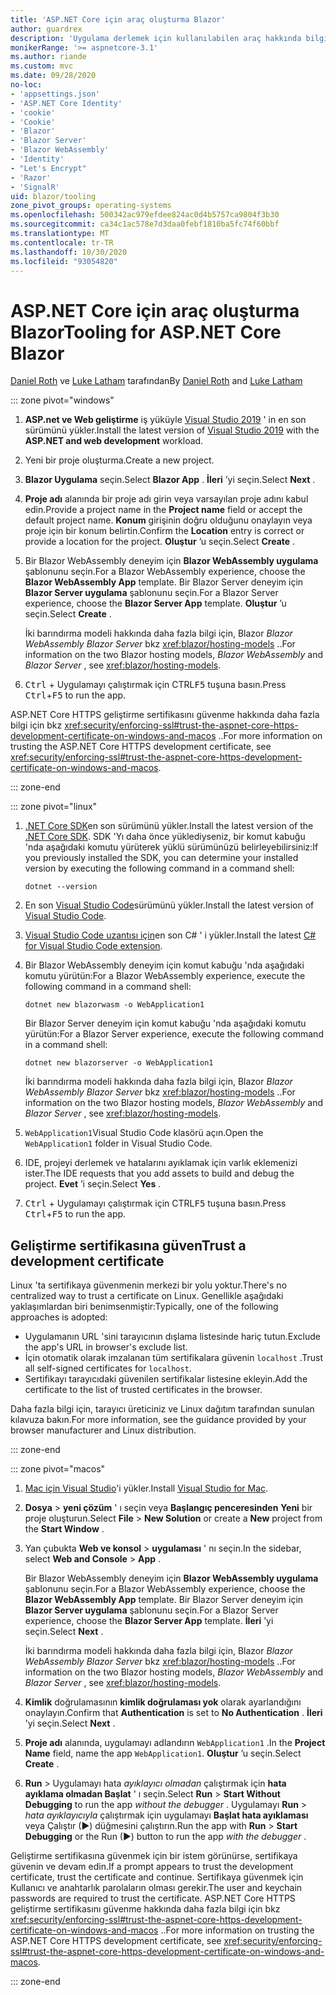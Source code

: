 ```yaml
---
title: 'ASP.NET Core için araç oluşturma Blazor'
author: guardrex
description: 'Uygulama derlemek için kullanılabilen araç hakkında bilgi edinin Blazor .'
monikerRange: '>= aspnetcore-3.1'
ms.author: riande
ms.custom: mvc
ms.date: 09/28/2020
no-loc:
- 'appsettings.json'
- 'ASP.NET Core Identity'
- 'cookie'
- 'Cookie'
- 'Blazor'
- 'Blazor Server'
- 'Blazor WebAssembly'
- 'Identity'
- "Let's Encrypt"
- 'Razor'
- 'SignalR'
uid: blazor/tooling
zone_pivot_groups: operating-systems
ms.openlocfilehash: 500342ac979efdee824ac0d4b5757ca9804f3b30
ms.sourcegitcommit: ca34c1ac578e7d3daa0febf1810ba5fc74f60bbf
ms.translationtype: MT
ms.contentlocale: tr-TR
ms.lasthandoff: 10/30/2020
ms.locfileid: "93054820"
---
```

# <a name="tooling-for-aspnet-core-no-locblazor"></a><span data-ttu-id="c8511-103">ASP.NET Core için araç oluşturma Blazor</span><span class="sxs-lookup"><span data-stu-id="c8511-103">Tooling for ASP.NET Core Blazor</span></span>

<span data-ttu-id="c8511-104">[Daniel Roth](https://github.com/danroth27) ve [Luke Latham](https://github.com/guardrex) tarafından</span><span class="sxs-lookup"><span data-stu-id="c8511-104">By [Daniel Roth](https://github.com/danroth27) and [Luke Latham](https://github.com/guardrex)</span></span>

::: zone pivot="windows"

1. <span data-ttu-id="c8511-105">**ASP.net ve Web geliştirme** iş yüküyle [Visual Studio 2019](https://visualstudio.microsoft.com/downloads/) ' in en son sürümünü yükler.</span><span class="sxs-lookup"><span data-stu-id="c8511-105">Install the latest version of [Visual Studio 2019](https://visualstudio.microsoft.com/downloads/) with the **ASP.NET and web development** workload.</span></span>

1. <span data-ttu-id="c8511-106">Yeni bir proje oluşturma.</span><span class="sxs-lookup"><span data-stu-id="c8511-106">Create a new project.</span></span>

1. <span data-ttu-id="c8511-107">**Blazor Uygulama** seçin.</span><span class="sxs-lookup"><span data-stu-id="c8511-107">Select **Blazor App** .</span></span> <span data-ttu-id="c8511-108">**İleri** ’yi seçin.</span><span class="sxs-lookup"><span data-stu-id="c8511-108">Select **Next** .</span></span>

1. <span data-ttu-id="c8511-109">**Proje adı** alanında bir proje adı girin veya varsayılan proje adını kabul edin.</span><span class="sxs-lookup"><span data-stu-id="c8511-109">Provide a project name in the **Project name** field or accept the default project name.</span></span> <span data-ttu-id="c8511-110">**Konum** girişinin doğru olduğunu onaylayın veya proje için bir konum belirtin.</span><span class="sxs-lookup"><span data-stu-id="c8511-110">Confirm the **Location** entry is correct or provide a location for the project.</span></span> <span data-ttu-id="c8511-111">**Oluştur** ’u seçin.</span><span class="sxs-lookup"><span data-stu-id="c8511-111">Select **Create** .</span></span>

1. <span data-ttu-id="c8511-112">Bir Blazor WebAssembly deneyim için **Blazor WebAssembly uygulama** şablonunu seçin.</span><span class="sxs-lookup"><span data-stu-id="c8511-112">For a Blazor WebAssembly experience, choose the **Blazor WebAssembly App** template.</span></span> <span data-ttu-id="c8511-113">Bir Blazor Server deneyim için **Blazor Server uygulama** şablonunu seçin.</span><span class="sxs-lookup"><span data-stu-id="c8511-113">For a Blazor Server experience, choose the **Blazor Server App** template.</span></span> <span data-ttu-id="c8511-114">**Oluştur** ’u seçin.</span><span class="sxs-lookup"><span data-stu-id="c8511-114">Select **Create** .</span></span>

   <span data-ttu-id="c8511-115">İki barındırma modeli hakkında daha fazla bilgi için, Blazor *Blazor WebAssembly* *Blazor Server* bkz <xref:blazor/hosting-models> ..</span><span class="sxs-lookup"><span data-stu-id="c8511-115">For information on the two Blazor hosting models, *Blazor WebAssembly* and *Blazor Server* , see <xref:blazor/hosting-models>.</span></span>

1. <span data-ttu-id="c8511-116"><kbd>Ctrl</kbd> + Uygulamayı çalıştırmak için CTRL<kbd>F5</kbd> tuşuna basın.</span><span class="sxs-lookup"><span data-stu-id="c8511-116">Press <kbd>Ctrl</kbd>+<kbd>F5</kbd> to run the app.</span></span>

<span data-ttu-id="c8511-117">ASP.NET Core HTTPS geliştirme sertifikasını güvenme hakkında daha fazla bilgi için bkz <xref:security/enforcing-ssl#trust-the-aspnet-core-https-development-certificate-on-windows-and-macos> ..</span><span class="sxs-lookup"><span data-stu-id="c8511-117">For more information on trusting the ASP.NET Core HTTPS development certificate, see <xref:security/enforcing-ssl#trust-the-aspnet-core-https-development-certificate-on-windows-and-macos>.</span></span>

::: zone-end

::: zone pivot="linux"

1. <span data-ttu-id="c8511-118">[.NET Core SDK](https://dotnet.microsoft.com/download)en son sürümünü yükler.</span><span class="sxs-lookup"><span data-stu-id="c8511-118">Install the latest version of the [.NET Core SDK](https://dotnet.microsoft.com/download).</span></span> <span data-ttu-id="c8511-119">SDK 'Yı daha önce yüklediyseniz, bir komut kabuğu 'nda aşağıdaki komutu yürüterek yüklü sürümünüzü belirleyebilirsiniz:</span><span class="sxs-lookup"><span data-stu-id="c8511-119">If you previously installed the SDK, you can determine your installed version by executing the following command in a command shell:</span></span>

   ```dotnetcli
   dotnet --version
   ```

1. <span data-ttu-id="c8511-120">En son [Visual Studio Code](https://code.visualstudio.com)sürümünü yükler.</span><span class="sxs-lookup"><span data-stu-id="c8511-120">Install the latest version of [Visual Studio Code](https://code.visualstudio.com).</span></span>

1. <span data-ttu-id="c8511-121">[Visual Studio Code uzantısı için](https://marketplace.visualstudio.com/items?itemName=ms-dotnettools.csharp)en son C# ' i yükler.</span><span class="sxs-lookup"><span data-stu-id="c8511-121">Install the latest [C# for Visual Studio Code extension](https://marketplace.visualstudio.com/items?itemName=ms-dotnettools.csharp).</span></span>

1. <span data-ttu-id="c8511-122">Bir Blazor WebAssembly deneyim için komut kabuğu 'nda aşağıdaki komutu yürütün:</span><span class="sxs-lookup"><span data-stu-id="c8511-122">For a Blazor WebAssembly experience, execute the following command in a command shell:</span></span>

   ```dotnetcli
   dotnet new blazorwasm -o WebApplication1
   ```

   <span data-ttu-id="c8511-123">Bir Blazor Server deneyim için komut kabuğu 'nda aşağıdaki komutu yürütün:</span><span class="sxs-lookup"><span data-stu-id="c8511-123">For a Blazor Server experience, execute the following command in a command shell:</span></span>

   ```dotnetcli
   dotnet new blazorserver -o WebApplication1
   ```

   <span data-ttu-id="c8511-124">İki barındırma modeli hakkında daha fazla bilgi için, Blazor *Blazor WebAssembly* *Blazor Server* bkz <xref:blazor/hosting-models> ..</span><span class="sxs-lookup"><span data-stu-id="c8511-124">For information on the two Blazor hosting models, *Blazor WebAssembly* and *Blazor Server* , see <xref:blazor/hosting-models>.</span></span>

1. <span data-ttu-id="c8511-125">`WebApplication1`Visual Studio Code klasörü açın.</span><span class="sxs-lookup"><span data-stu-id="c8511-125">Open the `WebApplication1` folder in Visual Studio Code.</span></span>

1. <span data-ttu-id="c8511-126">IDE, projeyi derlemek ve hatalarını ayıklamak için varlık eklemenizi ister.</span><span class="sxs-lookup"><span data-stu-id="c8511-126">The IDE requests that you add assets to build and debug the project.</span></span> <span data-ttu-id="c8511-127">**Evet** ’i seçin.</span><span class="sxs-lookup"><span data-stu-id="c8511-127">Select **Yes** .</span></span>

1. <span data-ttu-id="c8511-128"><kbd>Ctrl</kbd> + Uygulamayı çalıştırmak için CTRL<kbd>F5</kbd> tuşuna basın.</span><span class="sxs-lookup"><span data-stu-id="c8511-128">Press <kbd>Ctrl</kbd>+<kbd>F5</kbd> to run the app.</span></span>

## <a name="trust-a-development-certificate"></a><span data-ttu-id="c8511-129">Geliştirme sertifikasına güven</span><span class="sxs-lookup"><span data-stu-id="c8511-129">Trust a development certificate</span></span>

<span data-ttu-id="c8511-130">Linux 'ta sertifikaya güvenmenin merkezi bir yolu yoktur.</span><span class="sxs-lookup"><span data-stu-id="c8511-130">There's no centralized way to trust a certificate on Linux.</span></span> <span data-ttu-id="c8511-131">Genellikle aşağıdaki yaklaşımlardan biri benimsenmiştir:</span><span class="sxs-lookup"><span data-stu-id="c8511-131">Typically, one of the following approaches is adopted:</span></span>

* <span data-ttu-id="c8511-132">Uygulamanın URL 'sini tarayıcının dışlama listesinde hariç tutun.</span><span class="sxs-lookup"><span data-stu-id="c8511-132">Exclude the app's URL in browser's exclude list.</span></span>
* <span data-ttu-id="c8511-133">İçin otomatik olarak imzalanan tüm sertifikalara güvenin `localhost` .</span><span class="sxs-lookup"><span data-stu-id="c8511-133">Trust all self-signed certificates for `localhost`.</span></span>
* <span data-ttu-id="c8511-134">Sertifikayı tarayıcıdaki güvenilen sertifikalar listesine ekleyin.</span><span class="sxs-lookup"><span data-stu-id="c8511-134">Add the certificate to the list of trusted certificates in the browser.</span></span>

<span data-ttu-id="c8511-135">Daha fazla bilgi için, tarayıcı üreticiniz ve Linux dağıtım tarafından sunulan kılavuza bakın.</span><span class="sxs-lookup"><span data-stu-id="c8511-135">For more information, see the guidance provided by your browser manufacturer and Linux distribution.</span></span>

::: zone-end

::: zone pivot="macos"

1. <span data-ttu-id="c8511-136">[Mac için Visual Studio](https://visualstudio.microsoft.com/vs/mac/)'i yükler.</span><span class="sxs-lookup"><span data-stu-id="c8511-136">Install [Visual Studio for Mac](https://visualstudio.microsoft.com/vs/mac/).</span></span>

1. <span data-ttu-id="c8511-137">**Dosya**  >  **yeni çözüm** ' ı seçin veya **Başlangıç penceresinden** **Yeni** bir proje oluşturun.</span><span class="sxs-lookup"><span data-stu-id="c8511-137">Select **File** > **New Solution** or create a **New** project from the **Start Window** .</span></span>

1. <span data-ttu-id="c8511-138">Yan çubukta **Web ve konsol**  >  **uygulaması** ' nı seçin.</span><span class="sxs-lookup"><span data-stu-id="c8511-138">In the sidebar, select **Web and Console** > **App** .</span></span>

   <span data-ttu-id="c8511-139">Bir Blazor WebAssembly deneyim için **Blazor WebAssembly uygulama** şablonunu seçin.</span><span class="sxs-lookup"><span data-stu-id="c8511-139">For a Blazor WebAssembly experience, choose the **Blazor WebAssembly App** template.</span></span> <span data-ttu-id="c8511-140">Bir Blazor Server deneyim için **Blazor Server uygulama** şablonunu seçin.</span><span class="sxs-lookup"><span data-stu-id="c8511-140">For a Blazor Server experience, choose the **Blazor Server App** template.</span></span> <span data-ttu-id="c8511-141">**İleri** ’yi seçin.</span><span class="sxs-lookup"><span data-stu-id="c8511-141">Select **Next** .</span></span>

   <span data-ttu-id="c8511-142">İki barındırma modeli hakkında daha fazla bilgi için, Blazor *Blazor WebAssembly* *Blazor Server* bkz <xref:blazor/hosting-models> ..</span><span class="sxs-lookup"><span data-stu-id="c8511-142">For information on the two Blazor hosting models, *Blazor WebAssembly* and *Blazor Server* , see <xref:blazor/hosting-models>.</span></span>

1. <span data-ttu-id="c8511-143">**Kimlik** doğrulamasının **kimlik doğrulaması yok** olarak ayarlandığını onaylayın.</span><span class="sxs-lookup"><span data-stu-id="c8511-143">Confirm that **Authentication** is set to **No Authentication** .</span></span> <span data-ttu-id="c8511-144">**İleri** ’yi seçin.</span><span class="sxs-lookup"><span data-stu-id="c8511-144">Select **Next** .</span></span>

1. <span data-ttu-id="c8511-145">**Proje adı** alanında, uygulamayı adlandırın `WebApplication1` .</span><span class="sxs-lookup"><span data-stu-id="c8511-145">In the **Project Name** field, name the app `WebApplication1`.</span></span> <span data-ttu-id="c8511-146">**Oluştur** ’u seçin.</span><span class="sxs-lookup"><span data-stu-id="c8511-146">Select **Create** .</span></span>

1. <span data-ttu-id="c8511-147">**Run**  >  Uygulamayı hata *ayıklayıcı olmadan* çalıştırmak için **hata ayıklama olmadan Başlat** ' ı seçin.</span><span class="sxs-lookup"><span data-stu-id="c8511-147">Select **Run** > **Start Without Debugging** to run the app *without the debugger* .</span></span> <span data-ttu-id="c8511-148">Uygulamayı **Run**  >  *hata ayıklayıcıyla* çalıştırmak için uygulamayı **Başlat hata ayıklaması** veya Çalıştır (&#9654;) düğmesini çalıştırın.</span><span class="sxs-lookup"><span data-stu-id="c8511-148">Run the app with **Run** > **Start Debugging** or the Run (&#9654;) button to run the app *with the debugger* .</span></span>

<span data-ttu-id="c8511-149">Geliştirme sertifikasına güvenmek için bir istem görünürse, sertifikaya güvenin ve devam edin.</span><span class="sxs-lookup"><span data-stu-id="c8511-149">If a prompt appears to trust the development certificate, trust the certificate and continue.</span></span> <span data-ttu-id="c8511-150">Sertifikaya güvenmek için Kullanıcı ve anahtarlık parolaların olması gerekir.</span><span class="sxs-lookup"><span data-stu-id="c8511-150">The user and keychain passwords are required to trust the certificate.</span></span> <span data-ttu-id="c8511-151">ASP.NET Core HTTPS geliştirme sertifikasını güvenme hakkında daha fazla bilgi için bkz <xref:security/enforcing-ssl#trust-the-aspnet-core-https-development-certificate-on-windows-and-macos> ..</span><span class="sxs-lookup"><span data-stu-id="c8511-151">For more information on trusting the ASP.NET Core HTTPS development certificate, see <xref:security/enforcing-ssl#trust-the-aspnet-core-https-development-certificate-on-windows-and-macos>.</span></span>

::: zone-end
